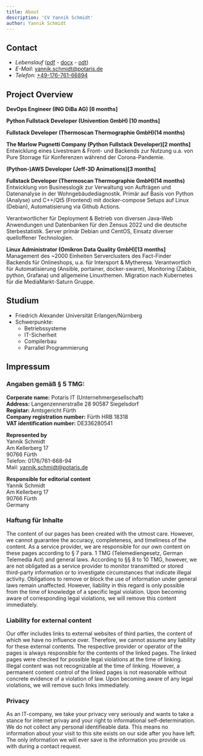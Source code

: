 ```yaml
---
title: About
description: 'CV Yannik Schmidt'
author: Yannik Schmidt
---
```

<style>.toc{ display: none } .header{ display: none !important }</style>

## Contact

* _Lebenslauf_ ([pdf]() - [docx]() - [odt]())
* _E-Mail_: [yannik.schmidt@potaris.de](mailto:yannik.schmidt@potaris.de)
* _Telefon_: [+49-176-761-66894](tel:+4917676166894)

## Project Overview

**DevOps Engineer (ING DiBa AG) [6 months]**<br>

**Python Fullstack Developer (Univention GmbH) [10 months]**<br>

**Fullstack Developer (Thermoscan Thermographie GmbH)(14 months)**<br>

**The Marlow Pugnetti Company (Python Fullstack Developer)[2 months]**<br>
Entwicklung eines Livestream & Front- und Backends zur Nutzung u.a. von Pure Storrage für Konferenzen während der Corona-Pandemie.

**(Python-)AWS Developer (Jeff-3D Animations)[3 months]**<br>

**Fullstack Developer (Thermoscan Thermographie GmbH)(14 months)**<br>
Entwicklung von Businesslogik zur Verwaltung von Aufträgen und
Datenanalyse in der Wohngebäudediagnostik. Primär auf Basis von Python
(Analyse) und C++/Qt5 (Frontend) mit docker-compose Setups auf Linux
(Debian), Automatisierung via Github Actions.


Verantwortlicher für Deployment & Betrieb von diversen Java-Web
Anwendungen und Datenbanken für den Zensus 2022 und die deutsche
Sterbestatistik. Server primär Debian und CentOS, Einsatz diverser
quelloffener Technologien.

**Linux Administrator (Omikron Data Quality GmbH)[13 months]**<br>
Management des ~2000 Einheiten Serverclusters des Fact-Finder Backends
für Onlineshops, u.a. für Intersport & Mytheresa. Verantwortlich für
Automatisierung (Ansible, portainer, docker-swarm), Monitoring (Zabbix,
python, Grafana) und allgemeine Linuxthemen. Migration nach Kubernetes
für die MediaMarkt-Saturn Gruppe.

## Studium

* Friedrich Alexander Universität Erlangen/Nürnberg
* Schwerpunkte:
    * Betriebssysteme
    * IT-Sicherheit
    * Compilerbau
    * Parrallel Programmierung

## Impressum
### Angaben gemäß § 5 TMG:

**Corperate name:** Potaris IT (Unternehmergesellschaft)<br>
**Address:** Langenzennerstraße 28 90587 Siegelsdorf<br>
**Registar:** Amtsgericht Fürth<br>
**Company registration number:** Fürth HRB 18318<br>
**VAT identification number:** DE336280541

**Represented by**<br>
Yannik Schmidt<br>
Am Kellerberg 17<br>
90766 Fürth<br>
Telefon: 0176/761-668-94<br>
Mail: yannik.schmidt@potaris.de

**Responsible for editorial content**<br>
Yannik Schmidt<br>
Am Kellerberg 17<br>
90766 Fürth<br>
Germany

### Haftung für Inhalte
The content of our pages has been created with the utmost care. However, we cannot guarantee the accuracy, completeness, and timeliness of the content. As a service provider, we are responsible for our own content on these pages according to § 7 para. 1 TMG (Telemediengesetz, German Telemedia Act) and general laws. According to §§ 8 to 10 TMG, however, we are not obligated as a service provider to monitor transmitted or stored third-party information or to investigate circumstances that indicate illegal activity. Obligations to remove or block the use of information under general laws remain unaffected. However, liability in this regard is only possible from the time of knowledge of a specific legal violation. Upon becoming aware of corresponding legal violations, we will remove this content immediately.

### Liability for external content
Our offer includes links to external websites of third parties, the content of which we have no influence over. Therefore, we cannot assume any liability for these external contents. The respective provider or operator of the pages is always responsible for the contents of the linked pages. The linked pages were checked for possible legal violations at the time of linking. Illegal content was not recognizable at the time of linking. However, a permanent content control of the linked pages is not reasonable without concrete evidence of a violation of law. Upon becoming aware of any legal violations, we will remove such links immediately.

### Privacy
As an IT-company, we take your privacy very seriously and wants to take a stance for internet privay and your right to informational self-determination. We do not collect any personal identifieable data. This means no information about your visit to this site exists on our side after you have left. The only information we will ever save is the information you provide us with during a contact request.
